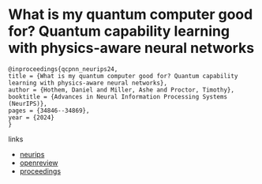 # What is my quantum computer good for? Quantum capability learning with physics-aware neural networks

```
@inproceedings{qcpnn_neurips24,
title = {What is my quantum computer good for? Quantum capability learning with physics-aware neural networks},
author = {Hothem, Daniel and Miller, Ashe and Proctor, Timothy},
booktitle = {Advances in Neural Information Processing Systems (NeurIPS)},
pages = {34846--34869},
year = {2024}
}
```

links
- [neurips](https://nips.cc/Conferences/2024/Schedule?showEvent=96649)
- [openreview](https://openreview.net/forum?id=4cU9ZvOkBz)
- [proceedings](https://papers.nips.cc//paper_files/paper/2024/hash/3d981a02079344710b96087d2bef8741-Abstract-Conference.html)
